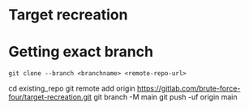 # Target recreation


# Getting exact branch
`git clone --branch <branchname> <remote-repo-url>`



cd existing_repo
git remote add origin https://gitlab.com/brute-force-four/target-recreation.git
git branch -M main
git push -uf origin main
